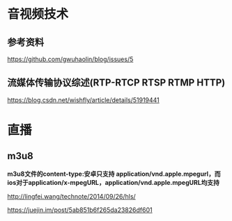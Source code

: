 # 音视频技术

## 参考资料

https://github.com/gwuhaolin/blog/issues/5

## 流媒体传输协议综述(RTP-RTCP RTSP RTMP HTTP)

https://blog.csdn.net/wishfly/article/details/51919441

# 直播
## m3u8

**m3u8文件的content-type:安卓只支持 application/vnd.apple.mpegurl，而ios对于application/x-mpegURL，application/vnd.apple.mpegURL均支持**

http://lingfei.wang/technote/2014/09/26/hls/

https://juejin.im/post/5ab851b6f265da23826df601